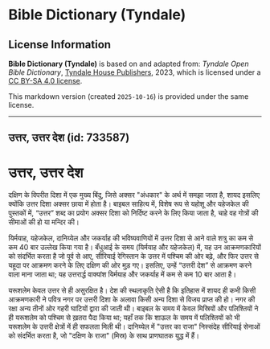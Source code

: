 # Bible Dictionary (Tyndale)

## License Information

**Bible Dictionary (Tyndale)** is based on and adapted from: _Tyndale Open Bible Dictionary_, [Tyndale House Publishers](https://tyndaleopenresources.com/), 2023, which is licensed under a [CC BY-SA 4.0 license](https://creativecommons.org/licenses/by-sa/4.0/legalcode.en).

This markdown version (created `2025-10-16`) is provided under the same license.



--------------------------------

## उत्तर, उत्तर देश (id: 733587)

उत्तर, उत्तर देश
================

दक्षिण के विपरीत दिशा में एक मुख्य बिंदु, जिसे अक्सर "अंधकार" के अर्थ में समझा जाता है, शायद इसलिए क्योंकि उत्तर दिशा अक्सर छाया में होता है। बाइबल साहित्य में, विशेष रूप से यहोशू और यहेजकेल की पुस्तकों में, “उत्तर” शब्द का प्रयोग अक्सर दिशा को निर्दिष्ट करने के लिए किया जाता है, चाहे वह गोत्रों की सीमाओं की हो या मन्दिर की।

यिर्मयाह, यहेजकेल, दानिय्येल और जकर्याह की भविष्यवाणियों में उत्तर दिशा से आने वाले शत्रु का कम से कम 40 बार उल्लेख किया गया है। बँधुआई के समय (यिर्मयाह और यहेजकेल) में, यह उन आक्रमणकारियों को संदर्भित करता है जो पूर्व से आए, सीरियाई रेगिस्तान के उत्तर में पश्चिम की ओर बढ़े, और फिर उत्तर से यहूदा पर आक्रमण करने के लिए दक्षिण की ओर मुड़ गए। इसलिए, उन्हें “उत्तरी देश” से आक्रमण करने वाला माना जाता था; यह उत्तरार्द्ध वाक्यांश यिर्मयाह और जकर्याह में कम से कम 10 बार आता है।

यरूशलेम केवल उत्तर से ही असुरक्षित है। देश की स्थलाकृति ऐसी है कि इतिहास में शायद ही कभी किसी आक्रमणकारी ने पवित्र नगर पर उत्तरी दिशा के अलावा किसी अन्य दिशा से विजय प्राप्त की हो। नगर की रक्षा अन्य तीनों ओर गहरी घाटियों द्वारा की जाती थी। बाइबल के समय में केवल मिस्रियों और पलिश्तियों ने ही यरूशलेम को पश्चिम से ख़तरा पैदा किया था; यहाँ तक कि शाऊल के समय में पलिश्तियों को भी यरूशलेम के उत्तरी क्षेत्रों में ही सफलता मिली थी। दानिय्येल में "उत्तर का राजा" निस्संदेह सीरियाई सेनाओं को संदर्भित करता है, जो "दक्षिण के राजा" (मिस्र) के साथ प्राणघातक युद्ध में हैं।



